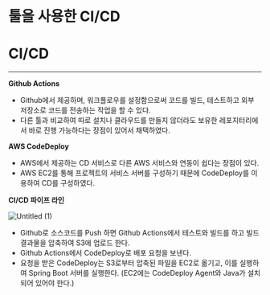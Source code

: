 # 툴을 사용한 CI/CD

# CI/CD

---

**Github Actions**

- Github에서 제공하며, 워크플로우를 설정함으로써 코드를 빌드, 테스트하고 외부 저장소로 코드를 전송하는 작업을 할 수 있다.
- 다른 툴과 비교하여 따로 설치나 클라우드를 만들지 않더라도 보유한 레포지터리에서 바로 진행 가능하다는 장점이 있어서 채택하였다.

**AWS CodeDeploy**

- AWS에서 제공하는 CD 서비스로 다른 AWS 서비스와 연동이 쉽다는 장점이 있다.
- AWS EC2를 통해 프로젝트의 서비스 서버를 구성하기 때문에 CodeDeploy를 이용하여 CD를 구성하였다.

**CI/CD 파이프 라인**

![Untitled (1)](https://user-images.githubusercontent.com/62333360/223969619-b8cb9765-df7f-48cc-815b-e19bac52b02b.png)


- Github로 소스코드를 Push 하면 Github Actions에서 테스트와 빌드를 하고 빌드 결과물을 압축하여 S3에 업로드 한다.
- Github Actions에서 CodeDeploy로 배포 요청을 보낸다.
- 요청을 받은 CodeDeploy는 S3로부터 압축된 파일을 EC2로 옮기고, 이를 실행하여 Spring Boot 서버를 실행한다. (EC2에는 CodeDeploy Agent와 Java가 설치되어 있어야 한다.)
